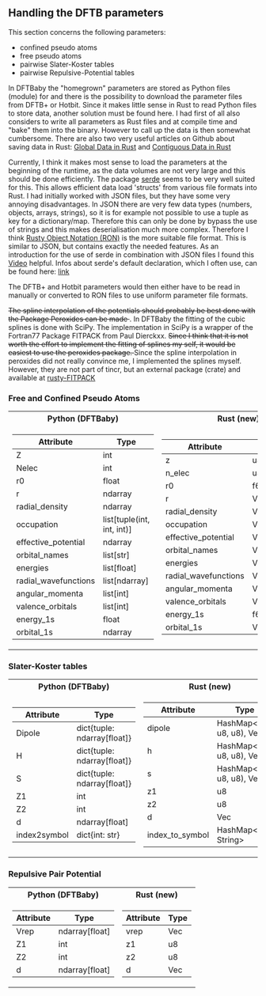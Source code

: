 ## Handling the DFTB parameters

This section concerns the following parameters: 
 - confined pseudo atoms
 - free pseudo atoms 
 - pairwise Slater-Koster tables
 - pairwise Repulsive-Potential tables
    
In DFTBaby the "homegrown" parameters are stored as Python files (module) for 
and there is the possibility to download the parameter files from
DFTB+ or Hotbit. Since it makes little sense in Rust to read Python files 
to store data, another solution must be found here. I had
first of all also considers to write all parameters as Rust files and
at compile time and "bake" them into the binary. However
to call up the data is then somewhat cumbersome.  There are also two
very useful articles on Github about saving data in Rust: 
[Global Data in Rust](https://github.com/paulkernfeld/global-data-in-rust)
and [Contiguous Data in Rust](https://github.com/paulkernfeld/contiguous-data-in-rust)

Currently, I think it makes most sense to load the parameters at the beginning of the runtime,
as the data volumes are not very large and this should be done efficiently. The package
[serde](https://serde.rs) seems to be very well suited for this. This allows efficient data 
load 'structs' from various file formats into Rust. 
I had initially worked with JSON files, but they have some very annoying disadvantages. 
In JSON there are very few data types (numbers, objects, arrays, strings), so it is for example
not possible to use a tuple as key for a dictionary/map. Therefore this can only be done by 
bypass the use of strings and this makes deserialisation much more complex. 
Therefore I think [Rusty Object Notation (RON)](https://github.com/ron-rs/ron) is the more suitable file format. 
This is similar to JSON, but contains exactly the needed features. 
As an introduction for the use of serde in combination with JSON files I found this [Video](https://www.youtube.com/watch?v=hIi_UlyIPMg) helpful.
Infos about serde's default declaration, which I often use, can be found here: [link](https://serde.rs/field-attrs.html)  

The DFTB+ and Hotbit parameters would then either have to be read in manually or converted
to RON files to use uniform parameter file formats. 

<s> The spline interpolation of the potentials should probably be best done with the
Package Peroxides can be made </s>. In DFTBaby the fitting of the cubic splines
is done with SciPy. The implementation in SciPy is a wrapper of the Fortran77
Package FITPACK from Paul Dierckxx. <s> Since I think that it is not worth the effort 
to implement the fitting of splines my self, it would be easiest to use the peroxides package. </s> Since the spline 
interpolation in peroxides did not really convince me, I implemented the splines myself. 
However, they are not part of tincr, but an external package (crate) and available at 
[rusty-FITPACK](https://github.com/mitric-lab/Rusty-FITPACK)

### Free and Confined Pseudo Atoms
<table>
<tr><th> Python (DFTBaby) </th><th> Rust (new) </th></tr>
<tr><td>

| Attribute            | Type             |
|----------------------|------------------|
| Z                    | int              |
| Nelec                | int              |
| r0                   | float            |
| r                    | ndarray          |
| radial_density       | ndarray          |
| occupation           | list[tuple(int, int, int)] |
| effective_potential  | ndarray          |
| orbital_names        | list[str]        |
| energies             | list[float]      |
| radial_wavefunctions | list[ndarray]    |
| angular_momenta      | list[int]        |
| valence_orbitals     | list[int]        |
| energy_1s            | float            |
| orbital_1s           | ndarray          |

</td><td>

| Attribute            | Type              |
|----------------------|-------------------|
| z                    | u8               |
| n_elec               | u8               |
| r0                   | f64             |
| r                    | Vec[f64]       |
| radial_density       | Vec[f64]       |
| occupation           | Vec[array[f64]]  |
| effective_potential  | Vec[f64]       |
| orbital_names        | Vec[str]         |
| energies             | Vec[f64]       |
| radial_wavefunctions | Vec[Vec[f64]] |
| angular_momenta      | Vec[u8]         |
| valence_orbitals     | Vec[u8]         |
| energy_1s            | f64             |
| orbital_1s           | Vec[f64]       |
</td><td>

</td></tr> </table>

### Slater-Koster tables


<table>
<tr><th> Python (DFTBaby) </th><th> Rust (new) </th></tr>
<tr><td>

| Attribute    | Type                        |
|--------------|-----------------------------|
| Dipole       | dict{tuple: ndarray[float]} |
| H            | dict{tuple: ndarray[float]} |
| S            | dict{tuple: ndarray[float]} |
| Z1           | int                         |
| Z2           | int                         |
| d            | ndarray[float]              |
| index2symbol | dict{int: str}              |

</td><td>

| Attribute       | Type             |
|-----------------|------------------|
| dipole          | HashMap<(u8, u8, u8), Vec<f64>> |
| h               | HashMap<(u8, u8, u8), Vec<f64>> |
| s               | HashMap<(u8, u8, u8), Vec<f64>> |
| z1              | u8               |
| z2              | u8               |
| d               | Vec<f64>         |
| index_to_symbol | HashMap<u8, String>  |

</td></tr> </table>


### Repulsive Pair Potential

<table>
<tr><th> Python (DFTBaby) </th><th> Rust (new) </th></tr>
<tr><td>


| Attribute   | Type          |
|-------------|---------------|
| Vrep        | ndarray[float]|
| Z1          | int           |
| Z2          | int           |
| d           | ndarray[float]|

</td><td>

| Attribute   | Type                |
|-------------|---------------------|
| vrep        | Vec<f64>                |
| z1          | u8                 |
| z2          | u8                 |
| d           | Vec<f64>           |

</td></tr> </table>
